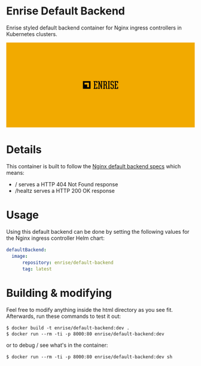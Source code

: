 # Enrise Default Backend

Enrise styled default backend container for Nginx ingress controllers in Kubernetes clusters.

![Example](example.jpg)

# Details

This container is built to follow the [Nginx default backend specs](https://kubernetes.github.io/ingress-nginx/user-guide/default-backend/) which means:
* / serves a HTTP 404 Not Found response
* /healtz serves a HTTP 200 OK response

# Usage

Using this default backend can be done by setting the following values for the Nginx ingress controller Helm chart:

```yaml
defaultBackend:
  image:
      repository: enrise/default-backend
      tag: latest
```

# Building & modifying

Feel free to modify anything inside the html directory as you see fit. Afterwards, run these commands to test it out:

```shell script
$ docker build -t enrise/default-backend:dev .
$ docker run --rm -ti -p 8000:80 enrise/default-backend:dev
```
or to debug / see what's in the container:

```shell script
$ docker run --rm -ti -p 8000:80 enrise/default-backend:dev sh
```
